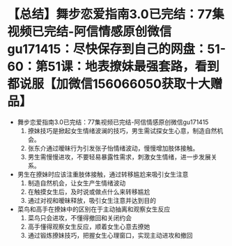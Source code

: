 # 【总结】舞步恋爱指南3.0已完结：77集视频已完结-阿信情感原创微信gu171415：尽快保存到自己的网盘：51-60：第51课：地表撩妹最强套路，看到都说服【加微信156066050获取十大赠品】

-   舞步恋爱指南3.0已完结：77集视频已完结-阿信情感原创微信gu171415
    1.  撩妹技巧是掀起女生情绪波澜的技巧，男生需试探女生心意，制造自然机会。
    2.  张东介通过暧昧行为引发张子怡情绪波动，慢慢增加肢体接触。
    3.  男生需慢慢进攻，不要轻易暴露性需求，刺激女生情绪，进一步发展关系。
-   男生在撩妹时应该注重肢体接触，通过转移尴尬来吸引女生注意
    1.  制造自然机会，让女生产生情绪波动
    2.  在触摸女生后，及时说或做点什么来转移尴尬
    3.  通过对视和暧昧释放，吸引女生注意并达到目的
-   菜鸟和高手在撩妹中的区别在于主动抽离和观察女生反应
    1.  菜鸟只会进攻，不懂得撤回和关闭约会
    2.  高手懂得观察女生反应，顺着女生心意去撩她
    3.  通过锻炼撩妹技巧，把握女生心理窗口，实现主动进攻和撤回